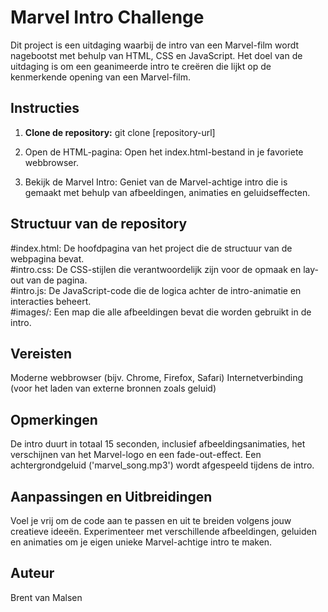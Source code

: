 # Marvel Intro Challenge

Dit project is een uitdaging waarbij de intro van een Marvel-film wordt nagebootst met behulp van HTML, CSS en JavaScript. Het doel van de uitdaging is om een geanimeerde intro te creëren die lijkt op de kenmerkende opening van een Marvel-film.

## Instructies

1. **Clone de repository:**
   git clone [repository-url]

2. Open de HTML-pagina:
   Open het index.html-bestand in je favoriete webbrowser.

3. Bekijk de Marvel Intro:
   Geniet van de Marvel-achtige intro die is gemaakt met behulp van afbeeldingen, animaties en geluidseffecten.

## Structuur van de repository

#index.html: 
De hoofdpagina van het project die de structuur van de webpagina bevat. <br>
#intro.css: 
De CSS-stijlen die verantwoordelijk zijn voor de opmaak en lay-out van de pagina. <br>
#intro.js: 
De JavaScript-code die de logica achter de intro-animatie en interacties beheert. <br>
#images/: 
Een map die alle afbeeldingen bevat die worden gebruikt in de intro. <br>

## Vereisten

Moderne webbrowser (bijv. Chrome, Firefox, Safari)
Internetverbinding (voor het laden van externe bronnen zoals geluid)

## Opmerkingen

De intro duurt in totaal 15 seconden, inclusief afbeeldingsanimaties, het verschijnen van het Marvel-logo en een fade-out-effect.
Een achtergrondgeluid ('marvel_song.mp3') wordt afgespeeld tijdens de intro.

## Aanpassingen en Uitbreidingen

Voel je vrij om de code aan te passen en uit te breiden volgens jouw creatieve ideeën. Experimenteer met verschillende afbeeldingen, geluiden en animaties om je eigen unieke Marvel-achtige intro te maken.

## Auteur

Brent van Malsen


